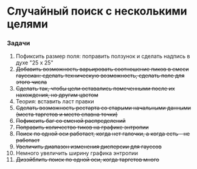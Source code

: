 # Случайный поиск с несколькими целями

### Задачи
1) Пофиксить размер поля: поправить ползунок и сделать надпись в духе "25 x 25"
2) ~~Добавить возможность варьировать соотношение пиков в смеси гауссиан: сделать техническую возможность, сделать поле для этого числа~~
3) ~~Сделать так, чтобы цели оставались помеченными после их нахождения, но другим цветом~~
4) Теория: вставить ласт правки
5) ~~Сделать возможность рестарта со старыми начальными данными (места таргетов и место спавна точки)~~
6) ~~Пофиксить баг со сменой распределений~~
7) ~~Поправить количество тиков на графике энтропии~~
8) ~~Поиск по одной оси работает, когда нет галочки, а когда есть - не работает~~
9) ~~Увеличить диапазон изменения дисперсии для гауссов~~
10) Немного увеличить ширину графика энтропии
11) ~~Дизэйблить поиск по одной оси, когда таргетов много~~
